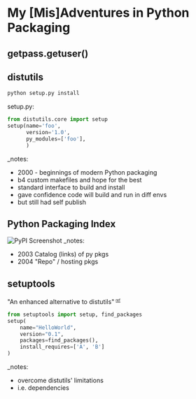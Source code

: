 


# My [Mis]Adventures in Python Packaging



## getpass.getuser()



## distutils
```bash
python setup.py install
```
setup<span>.</span>py:
```python
from distutils.core import setup
setup(name='foo',
      version='1.0',
      py_modules=['foo'],
      )
```
_notes:
* 2000 - beginnings of modern Python packaging
* b4 custom makefiles and hope for the best
* standard interface to build and install
* gave confidence code will build and run in diff envs
* but still had self publish



## Python Packaging Index
![PyPI Screenshot](https://api.pcloud.com/getpubthumb?code=ulHctalK&size=746x688)
_notes:
* 2003 Catalog (links) of py pkgs
* 2004 "Repo" / hosting pkgs



## setuptools
"An enhanced alternative to distutils"<sup> <small><small>[ref](https://docs.python.org/3/library/distutils.html)</small></small><sup>
```python
from setuptools import setup, find_packages
setup(
    name="HelloWorld",
    version="0.1",
    packages=find_packages(),
    install_requires=['A', 'B']
)
```
_notes:
* overcome distutils' limitations
* i.e. dependencies
<!--stackedit_data:
eyJoaXN0b3J5IjpbODQ5OTE4NjQ1LC00NzM4OTA5NjYsNjgyNj
g1MzIxLDEyNTczNzMwMjIsMjU1MDE0OTE3LC0yMTE5MTE5NjU0
XX0=
-->